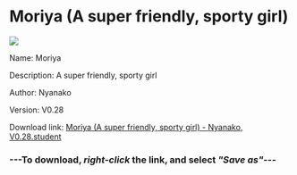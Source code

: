 # Moriya (A super friendly, sporty girl)

<img src = "https://raw.githubusercontent.com/Arbiter1223/Koukou-Gurashi-Custom-Students/master/Students/Files/Moriya%20(A%20super%20friendly%2C%20sporty%20girl).png">

Name: Moriya

Description: A super friendly, sporty girl

Author: Nyanako

Version: V0.28

Download link: <a href="https://raw.githubusercontent.com/Arbiter1223/Koukou-Gurashi-Custom-Students/master/Students/Files/Moriya%20(A%20super%20friendly%2C%20sporty%20girl)%20-%20Nyanako%2C%20V0.28.student">Moriya (A super friendly, sporty girl) - Nyanako, V0.28.student</a>

### ---**To download, _right-click_ the link, and select _"Save as"_**---

